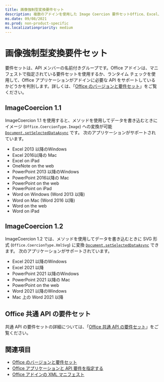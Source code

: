 ```yaml
---
title: 画像強制型変換要件セット
description: 複数のアドインを使用した Image Coercion 要件セットOffice、Excel、Word PowerPointサポート。
ms.date: 09/08/2021
ms.prod: non-product-specific
ms.localizationpriority: medium
---
```


# <a name="image-coercion-requirement-sets"></a>画像強制型変換要件セット

要件セットは、API メンバーの名前付きグループです。Office アドインは、マニフェストで指定されている要件セットを使用するか、ランタイム チェックを使用して、Office アプリケーションがアドインに必要な API をサポートしているかどうかを判別します。詳しくは、「[Office のバージョンと要件セット](../../develop/office-versions-and-requirement-sets.md)」をご覧ください。

## <a name="imagecoercion-11"></a>ImageCoercion 1.1

ImageCoercion 1.1 を使用すると、メソッドを使用してデータを書き込むときにイメージ (`Office.CoercionType.Image`) への変換が可能 [`Document.setSelectedDataAsync`](/javascript/api/office/office.document#office-office-document-getselecteddataasync-member(1)) です。 次のアプリケーションがサポートされています。

- Excel 2013 以降のWindows
- Excel 2016以降の Mac
- Excel on iPad
- OneNote on the web
- PowerPoint 2013 以降のWindows
- PowerPoint 2016以降の Mac
- PowerPoint on the web
- PowerPoint on iPad
- Word on Windows (Word 2013 以降)
- Word on Mac (Word 2016 以降)
- Word on the web
- Word on iPad

## <a name="imagecoercion-12"></a>ImageCoercion 1.2

ImageCoercion 1.2 では、メソッドを使用してデータを書き込むときに SVG 形式 (`Office.CoercionType.XmlSvg`) に変換 [`Document.setSelectedDataAsync`](/javascript/api/office/office.document#office-office-document-getselecteddataasync-member(1)) できます。 次のアプリケーションがサポートされています。

- Excel 2021 以降のWindows
- Excel 2021 以降
- PowerPoint 2021 以降のWindows
- PowerPoint 2021 以降の Mac
- PowerPoint on the web
- Word 2021 以降のWindows
- Mac 上の Word 2021 以降

## <a name="office-common-api-requirement-sets"></a>Office 共通 API の要件セット

共通 API の要件セットの詳細については、「[Office 共通 API の要件セット](office-add-in-requirement-sets.md)」をご覧ください。

## <a name="see-also"></a>関連項目

- [Office のバージョンと要件セット](../../develop/office-versions-and-requirement-sets.md)
- [Office アプリケーションと API 要件を指定する](../../develop/specify-office-hosts-and-api-requirements.md)
- [Office アドインの XML マニフェスト](../../develop/add-in-manifests.md)
